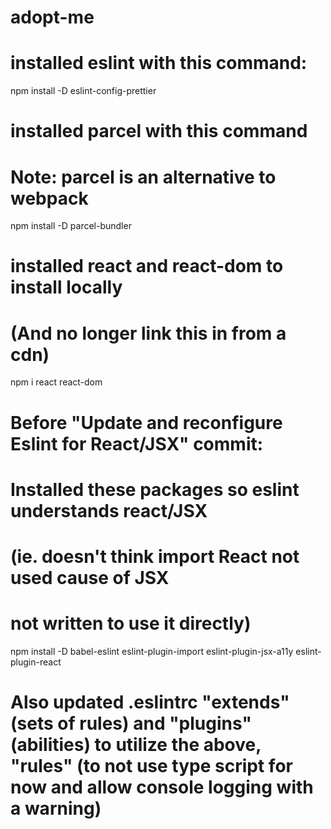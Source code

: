 # adopt-me

# installed eslint with this command:

npm install -D eslint-config-prettier

# installed parcel with this command

# Note: parcel is an alternative to webpack

npm install -D parcel-bundler

# installed react and react-dom to install locally

# (And no longer link this in from a cdn)

npm i react react-dom

# Before "Update and reconfigure Eslint for React/JSX" commit:

# Installed these packages so eslint understands react/JSX

# (ie. doesn't think import React not used cause of JSX

# not written to use it directly)

npm install -D babel-eslint eslint-plugin-import eslint-plugin-jsx-a11y eslint-plugin-react

# Also updated .eslintrc "extends" (sets of rules) and "plugins" (abilities) to utilize the above, "rules" (to not use type script for now and allow console logging with a warning)
